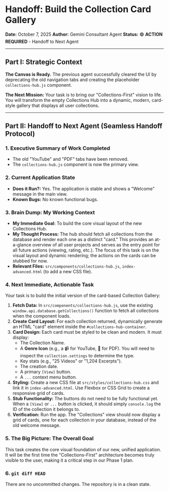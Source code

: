 # Handoff: Build the Collection Card Gallery

**Date:** October 7, 2025
**Author:** Gemini Consultant Agent
**Status:** 🟢 **ACTION REQUIRED** - Handoff to Next Agent

---

## Part I: Strategic Context

**The Canvas is Ready.** The previous agent successfully cleared the UI by deprecating the old navigation tabs and creating the placeholder `collections-hub.js` component.

**The Next Mission:** Your task is to bring our "Collections-First" vision to life. You will transform the empty Collections Hub into a dynamic, modern, card-style gallery that displays all user collections.

---

## Part II: Handoff to Next Agent (Seamless Handoff Protocol)

### 1. Executive Summary of Work Completed

-   The old "YouTube" and "PDF" tabs have been removed.
-   The `collections-hub.js` component is now the primary view.

### 2. Current Application State

-   **Does it Run?:** Yes. The application is stable and shows a "Welcome" message in the main view.
-   **Known Bugs:** No known functional bugs.

### 3. Brain Dump: My Working Context

-   **My Immediate Goal:** To build the core visual layout of the new Collections Hub.
-   **My Thought Process:** The hub should fetch all collections from the database and render each one as a distinct "card." This provides an at-a-glance overview of all user projects and serves as the entry point for all future actions (viewing, rating, etc.). The focus of this task is on the visual layout and dynamic rendering; the actions on the cards can be stubbed for now.
-   **Relevant Files:** `src/components/collections-hub.js`, `index-advanced.html` (to add a new CSS file).

### 4. Next Immediate, Actionable Task

Your task is to build the initial version of the card-based Collection Gallery:

1.  **Fetch Data:** In `src/components/collections-hub.js`, use the existing `window.api.database.getCollections()` function to fetch all collections when the component loads.
2.  **Create Card Layout:** For each collection returned, dynamically generate an HTML "card" element inside the `#collections-hub-container`.
3.  **Card Design:** Each card must be styled to be clean and modern. It must display:
    -   The Collection Name.
    -   A **Genre Icon** (e.g., a 📹 for YouTube, 📄 for PDF). You will need to inspect the `collection.settings` to determine the type.
    -   Key stats (e.g., "25 Videos" or "1,204 Excerpts").
    -   The creation date.
    -   A primary `[View]` button.
    -   A `...` context menu button.
4.  **Styling:** Create a new CSS file at `src/styles/collections-hub.css` and link it in `index-advanced.html`. Use Flexbox or CSS Grid to create a responsive grid of cards.
5.  **Stub Functionality:** The buttons do not need to be fully functional yet. When a `[View]` or `...` button is clicked, it should simply `console.log` the ID of the collection it belongs to.
6.  **Verification:** Run the app. The "Collections" view should now display a grid of cards, one for each collection in your database, instead of the old welcome message.

### 5. The Big Picture: The Overall Goal

This task creates the core visual foundation of our new, unified application. It will be the first time the "Collections-First" architecture becomes truly visible to the user, making it a critical step in our Phase 1 plan.

### 6. `git diff HEAD`

There are no uncommitted changes. The repository is in a clean state.
